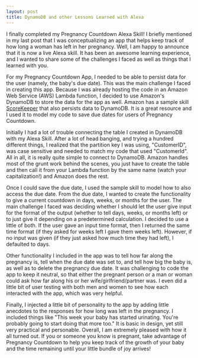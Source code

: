 ```yaml
---
layout: post
title: DynamoDB and other Lessons Learned with Alexa
---
```


I finally completed my Pregnancy Countdown Alexa Skill! I briefly mentioned in my last post that I was conceptualizing an app that helps keep track of how long a woman has left in her pregnancy. Well, I am happy to announce that it is now a live Alexa skill. It has been an awesome learning experience, and I wanted to share some of the challenges I faced as well as things that I learned with you.

For my Pregnancy Countdown App, I needed to be able to persist data for the user (namely, the baby's due date). This was the main challenge I faced in creating this app. Because I was already hosting the code in an Amazon Web Service (AWS) Lambda function, I decided to use Amazon's DynamoDB to store the data for the app as well. Amazon has a sample skill [ScoreKeeper](https://github.com/amzn/alexa-skills-kit-js/blob/master/samples/scoreKeeper/src/scoreKeeper.js) that also persists data to DynamoDB. It is a great resource and I used it to model my code to save due dates for users of Pregnancy Countdown.

Initially I had a lot of trouble connecting the table I created in DynamoDB with my Alexa Skill. After a lot of head banging, and trying a hundred different things, I realized that the partition key I was using, "CustomerID", was case sensitive and needed to match my code that used "CustomerId". All in all, it is really quite simple to connect to DynamoDB. Amazon handles most of the grunt work behind the scenes, you just have to create the table and then call it from your Lambda function by the same name (watch your capitalization!) and Amazon does the rest.

Once I could save the due date, I used the sample skill to model how to also access the due date. From the due date, I wanted to create the functionality to give a current countdown in days, weeks, or months for the user. The main challenge I faced was deciding whether I should let the user give input for the format of the output (whether to tell days, weeks, or months left) or to just give it depending on a predetermined calculation. I decided to use a little of both. If the user gave an input time format, then I returned the same time format (if they asked for weeks left I gave them weeks left). However, if no input was given (if they just asked how much time they had left), I defaulted to days.

Other functionality I included in the app was to tell how far along the pregnancy is, tell when the due date was set to, and tell how big the baby is, as well as to delete the pregnancy due date. It was challenging to code the app to keep it neutral, so that either the pregnant person or a man or woman could ask how far along his or her wife/girlfriend/partner was. I even did a little bit of user testing with both men and women to see how each interacted with the app, which was very helpful.

Finally, I injected a little bit of personality to the app by adding little anecdotes to the responses for how long was left in the pregnancy. I included things like "This week your baby has started urinating. You're probably going to start doing that more too." It is basic in design, yet still very practical and personable. Overall, I am extremely pleased with how it all turned out. If you or someone you know is pregnant, take advantage of Pregnancy Countdown to help you keep track of the growth of your baby and the time remaining until your little bundle of joy arrives!
